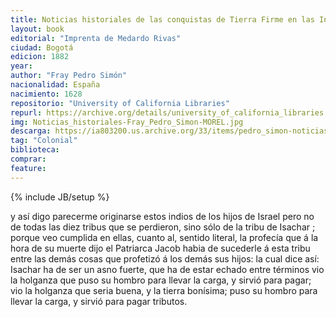 ```yaml
---
title: Noticias historiales de las conquistas de Tierra Firme en las Indias Occidentales
layout: book
editorial: "Imprenta de Medardo Rivas"
ciudad: Bogotá
edicion: 1882
year: 
author: "Fray Pedro Simón"
nacionalidad: España
nacimiento: 1628
repositorio: "University of California Libraries"
repurl: https://archive.org/details/university_of_california_libraries
img: Noticias_historiales-Fray_Pedro_Simon-MOREL.jpg
descarga: https://ia803200.us.archive.org/33/items/pedro_simon-noticias_historiales_1/pedro_simon-noticias_historiales_1.pdf
tag: "Colonial"
biblioteca: 
comprar: 
feature: 
---
```

{% include JB/setup %}

y así digo parecerme originarse estos indios de los hijos de Israel pero no de todas las diez tribus que se perdieron, sino sólo de la tribu de Isachar ; porque veo cumplida en ellas, cuanto al, sentido literal, la profecía que á la hora de su muerte dijo el Patriarca Jacob habia de sucederle á esta tribu entre las demás cosas que profetizó á los demás sus hijos: la cual dice así: Isachar ha de ser un asno fuerte, que ha de estar echado entre términos vio la holganza que puso su hombro para llevar la carga, y sirvió para pagar; vio la holganza que seria buena, y la tierra bonísima; puso su hombro para llevar la carga, y sirvió para pagar tributos.
